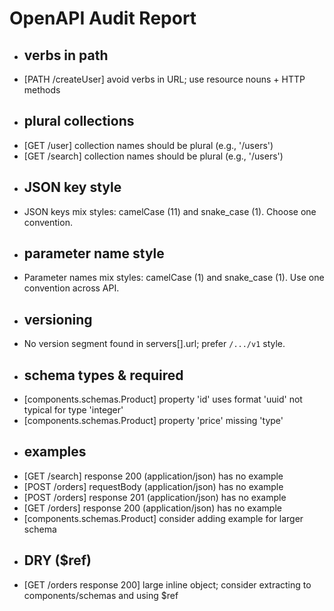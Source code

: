 # OpenAPI Audit Report

- ## verbs in path
- [PATH /createUser] avoid verbs in URL; use resource nouns + HTTP methods
- ## plural collections
- [GET /user] collection names should be plural (e.g., '/users')
- [GET /search] collection names should be plural (e.g., '/users')
- ## JSON key style
- JSON keys mix styles: camelCase (11) and snake_case (1). Choose one convention.
- ## parameter name style
- Parameter names mix styles: camelCase (1) and snake_case (1). Use one convention across API.
- ## versioning
- No version segment found in servers[].url; prefer `/.../v1` style.
- ## schema types & required
- [components.schemas.Product] property 'id' uses format 'uuid' not typical for type 'integer'
- [components.schemas.Product] property 'price' missing 'type'
- ## examples
- [GET /search] response 200 (application/json) has no example
- [POST /orders] requestBody (application/json) has no example
- [POST /orders] response 201 (application/json) has no example
- [GET /orders] response 200 (application/json) has no example
- [components.schemas.Product] consider adding example for larger schema
- ## DRY ($ref)
- [GET /orders response 200] large inline object; consider extracting to components/schemas and using $ref
